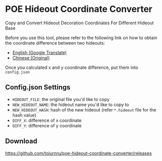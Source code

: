 # POE Hideout Coordinate Converter

Copy and Convert Hideout Decoration Coordinates For Different Hideout Base

Before you use this tool, please refer to the following link on how to obtain the coordinate difference between two hideouts:
- [English (Google Translate)](https://translate.google.com/translate?hl=&sl=auto&tl=en&u=https%3A%2F%2Fforum.gamer.com.tw%2FC.php%3Fbsn%3D18966%26snA%3D124827)
- [Chinese (Original)](https://forum.gamer.com.tw/C.php?bsn=18966&snA=124827)

Once you calculated x and y coordinate difference, put them into `config.json`

## Config.json Settings
- `HIDEOUT_FILE`: the original file you'd like to copy
- `NEW_HIDEOUT_NAME`: the hideout name you'd like to copy to
- `NEW_HIDEOUT_HASH`: hash of the new hideout (refer `*.hideout` file for the hash value)
- `DIFF_X`: difference of x coordinate
- `DIFF_Y`: difference of y coordinate

## Download
https://github.com/tojurnru/poe-hideout-coordinate-converter/releases
